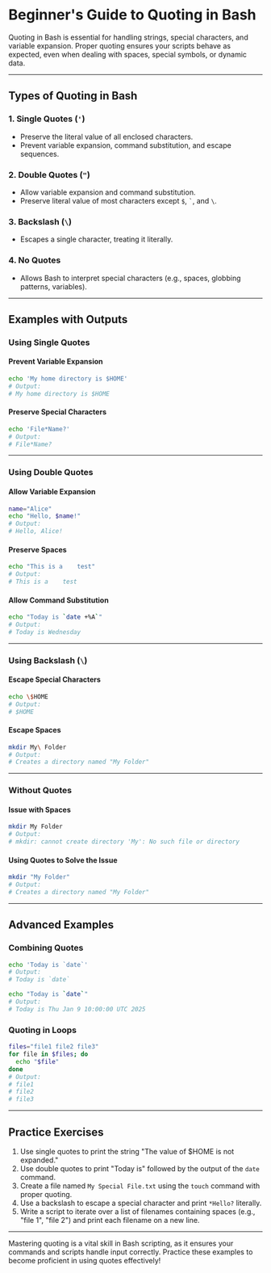 # Beginner's Guide to Quoting in Bash

Quoting in Bash is essential for handling strings, special characters, and variable expansion. Proper quoting ensures your scripts behave as expected, even when dealing with spaces, special symbols, or dynamic data.

---

## Types of Quoting in Bash

### 1. Single Quotes (`'`)
- Preserve the literal value of all enclosed characters.
- Prevent variable expansion, command substitution, and escape sequences.

### 2. Double Quotes (`"`)
- Allow variable expansion and command substitution.
- Preserve literal value of most characters except `$`, `` ` ``, and `\`.

### 3. Backslash (`\`)
- Escapes a single character, treating it literally.

### 4. No Quotes
- Allows Bash to interpret special characters (e.g., spaces, globbing patterns, variables).

---

## Examples with Outputs

### Using Single Quotes

#### Prevent Variable Expansion
```bash
echo 'My home directory is $HOME'
# Output:
# My home directory is $HOME
```

#### Preserve Special Characters
```bash
echo 'File*Name?'
# Output:
# File*Name?
```

---

### Using Double Quotes

#### Allow Variable Expansion
```bash
name="Alice"
echo "Hello, $name!"
# Output:
# Hello, Alice!
```

#### Preserve Spaces
```bash
echo "This is a    test"
# Output:
# This is a    test
```

#### Allow Command Substitution
```bash
echo "Today is `date +%A`"
# Output:
# Today is Wednesday
```

---

### Using Backslash (`\`)

#### Escape Special Characters
```bash
echo \$HOME
# Output:
# $HOME
```

#### Escape Spaces
```bash
mkdir My\ Folder
# Output:
# Creates a directory named "My Folder"
```

---

### Without Quotes

#### Issue with Spaces
```bash
mkdir My Folder
# Output:
# mkdir: cannot create directory 'My': No such file or directory
```

#### Using Quotes to Solve the Issue
```bash
mkdir "My Folder"
# Output:
# Creates a directory named "My Folder"
```

---

## Advanced Examples

### Combining Quotes
```bash
echo 'Today is `date`'
# Output:
# Today is `date`
```

```bash
echo "Today is `date`"
# Output:
# Today is Thu Jan 9 10:00:00 UTC 2025
```

### Quoting in Loops
```bash
files="file1 file2 file3"
for file in $files; do
  echo "$file"
done
# Output:
# file1
# file2
# file3
```

---

## Practice Exercises

1. Use single quotes to print the string "The value of \$HOME is not expanded."
2. Use double quotes to print "Today is" followed by the output of the `date` command.
3. Create a file named `My Special File.txt` using the `touch` command with proper quoting.
4. Use a backslash to escape a special character and print `*Hello?` literally.
5. Write a script to iterate over a list of filenames containing spaces (e.g., "file 1", "file 2") and print each filename on a new line.

---

Mastering quoting is a vital skill in Bash scripting, as it ensures your commands and scripts handle input correctly. Practice these examples to become proficient in using quotes effectively!

